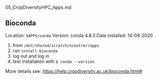 05_CropDiversityHPC_Apps.md

## Bioconda
Location: `$APPS/conda`
Version: conda 4.8.3
Date installed: 14-08-2020

1. from `/mnt/shared/scratch/ncontrer/apps`
2. run `install-bioconda`
3. log out and log in
4. test installation with `$ conda --version`

More details see: https://help.cropdiversity.ac.uk/bioconda.html#